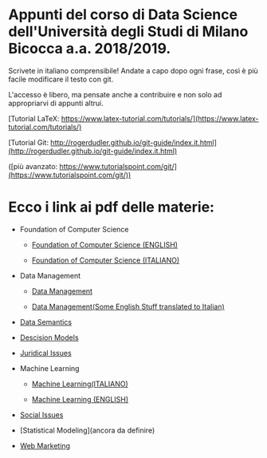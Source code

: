 # Appunti del corso di Data Science dell'Università degli Studi di Milano Bicocca a.a. 2018/2019.

Scrivete in italiano comprensibile!
Andate a capo dopo ogni frase, così è più facile modificare il testo
con git.

L'accesso è libero, ma pensate anche a contribuire e non solo ad
appropriarvi di appunti altrui.




[Tutorial LaTeX: https://www.latex-tutorial.com/tutorials/](https://www.latex-tutorial.com/tutorials/)

[Tutorial Git: http://rogerdudler.github.io/git-guide/index.it.html](http://rogerdudler.github.io/git-guide/index.it.html)

([più avanzato: https://www.tutorialspoint.com/git/](https://www.tutorialspoint.com/git/))



# Ecco i link ai pdf delle materie:

* Foundation of Computer Science 

  * [Foundation of Computer Science (ENGLISH)](https://github.com/moiraghif/appunti/blob/master/Foundation%20of%20Computer%20Science/AppuntiSQL.pdf)

  * [Foundation of Computer Science (ITALIANO)](https://github.com/moiraghif/appunti/blob/master/Foundation%20of%20Computer%20Science/Appunti%20di%20SQL%20(ITA).pdf)

* Data Management

  * [Data Management](https://github.com/moiraghif/appunti/blob/master/data%20management/DataManagement.pdf)

  * [Data Management(Some English Stuff translated to Italian)](https://github.com/moiraghif/appunti/blob/master/data%20management/DataManagement_ita.pdf)

* [Data Semantics](https://github.com/moiraghif/appunti/blob/master/data%20semantics/data%20semantics.pdf)

* [Descision Models](https://github.com/moiraghif/appunti/blob/master/decision%20models/decision%20models.pdf)

* [Juridical Issues](https://github.com/moiraghif/appunti/blob/master/diritto%20digitale/diritto%20digitale.pdf)

* Machine Learning
  
  * [Machine Learning(ITALIANO)](https://github.com/moiraghif/appunti/blob/master/machine%20learning/machine%20learning.pdf)

  * [Machine Learning (ENGLISH)](https://github.com/moiraghif/appunti/blob/master/machine%20learning/ML_pranav.pdf)

* [Social Issues](https://github.com/moiraghif/appunti/blob/master/social/social.pdf)

* [Statistical Modeling](ancora da definire)

* [Web Marketing](https://github.com/moiraghif/appunti/blob/master/web%20marketing/web%20marketing.pdf)
